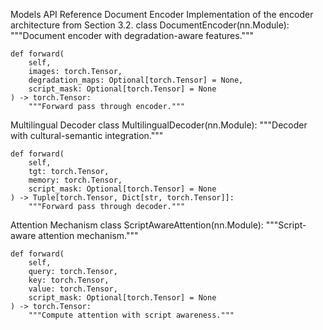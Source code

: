 Models API Reference
Document Encoder
Implementation of the encoder architecture from Section 3.2.
class DocumentEncoder(nn.Module):
    """Document encoder with degradation-aware features."""
    
    def forward(
        self,
        images: torch.Tensor,
        degradation_maps: Optional[torch.Tensor] = None,
        script_mask: Optional[torch.Tensor] = None
    ) -> torch.Tensor:
        """Forward pass through encoder."""

Multilingual Decoder
class MultilingualDecoder(nn.Module):
    """Decoder with cultural-semantic integration."""
    
    def forward(
        self,
        tgt: torch.Tensor,
        memory: torch.Tensor,
        script_mask: Optional[torch.Tensor] = None
    ) -> Tuple[torch.Tensor, Dict[str, torch.Tensor]]:
        """Forward pass through decoder."""

Attention Mechanism
class ScriptAwareAttention(nn.Module):
    """Script-aware attention mechanism."""
    
    def forward(
        self,
        query: torch.Tensor,
        key: torch.Tensor,
        value: torch.Tensor,
        script_mask: Optional[torch.Tensor] = None
    ) -> torch.Tensor:
        """Compute attention with script awareness."""

